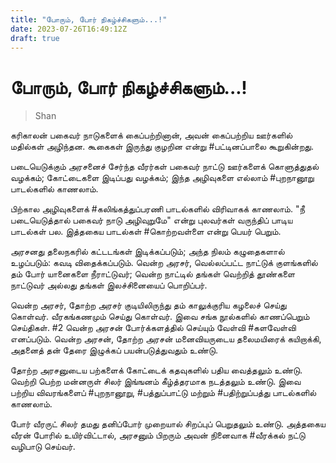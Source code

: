 ```yaml
---
title: "போரும், போர் நிகழ்ச்சிகளும்...!"
date: 2023-07-26T16:49:12Z
draft: true
---
```


# போரும், போர் நிகழ்ச்சிகளும்...! 

> Shan

கரிகாலன் பகைவர் நாடுகளைக் கைப்பற்றினான், அவன் கைப்பற்றிய ஊர்களில் மதில்கள் 
அழிந்தன. கூகைகள் இருந்து குழறின என்று #பட்டினப்பாலை கூறுகின்றது. 

படையெடுக்கும் அரசனைச் சேர்ந்த வீரர்கள் பகைவர் நாட்டு ஊர்களைக் கொளுத்துதல் வழக்கம்; கோட்டைகளை இடிப்பது வழக்கம்; இந்த அழிவுகளை எல்லாம் #புறநானூறு பாடல்களில் காணலாம். 

பிற்கால அழிவுகளைக் #கலிங்கத்துப்பரணி பாடல்களில் விரிவாகக் காணலாம். "நீ படையெடுத்தால் பகைவர் நாடு அழிவுறுமே" என்று புலவர்கள் வருந்திப் பாடிய பாடல்கள் பல. இத்தகைய பாடல்கள் #கொற்றவள்ளை என்று பெயர் பெறும். 

அரசனது தலைநகரில் கட்டடங்கள் இடிக்கப்படும்; அந்த நிலம் கழுதைகளால் உழப்படும்: கவடி விதைக்கப்படும். வென்ற அரசர், வெல்லப்பட்ட நாட்டுக் குளங்களில் தம் போர் யானைகளை நீராட்டுவர்; வென்ற நாட்டில் தங்கள் வெற்றித் தூண்களை நாட்டுவர் அல்லது தங்கள் இலச்சினையைப் பொறிப்பர். 

வென்ற அரசர், தோற்ற அரசர் குடியிலிருந்து தம் காலுக்குரிய கழலைச் செய்து கொள்வர். வீரகங்கணமும் செய்து கொள்வர். இவை சங்க நூல்களில் காணப்பெறும் செய்திகள்.
#2 வென்ற அரசன் போர்க்களத்தில் செய்யும் வேள்வி #களவேள்வி எனப்படும். வென்ற அரசன், தோற்ற அரசன் மனைவியருடைய தலைமயிரைக் கயிறாக்கி, அதனைத் தன் தேரை இழுக்கப் பயன்படுத்துவதும் உண்டு. 

தோற்ற அரசனுடைய பற்களைக் கோட்டைக் கதவுகளில் பதிய வைத்தலும் உண்டு. வெற்றி பெற்ற மன்னருள் சிலர் இங்ஙனம் கீழ்த்தரமாக நடத்தலும் உண்டு. இவை பற்றிய விவரங்களைப் #புறநானூறு, #பத்துப்பாட்டு மற்றும் #பதிற்றுப்பத்து பாடல்களில் காணலாம். 

போர் வீரருட் சிலர் தமது தனிப்போர் முறையால் சிறப்புப் பெறுதலும் உண்டு. அத்தகைய வீரன் போரில் உயிர்விட்டால், அரசனும் பிறரும் அவன் நினைவாக #வீரக்கல் நட்டு வழிபாடு செய்வர்.
 
